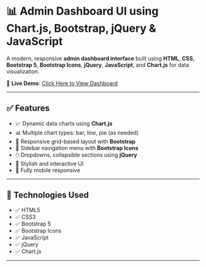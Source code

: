 # 📊 Admin Dashboard UI using Chart.js, Bootstrap, jQuery & JavaScript

A modern, responsive **admin dashboard interface** built using **HTML**, **CSS**, **Bootstrap 5**, **Bootstrap Icons**, **jQuery**, **JavaScript**, and **Chart.js** for data visualization.

🔗 **Live Demo**: [Click Here to View Dashboard](https://mkaleemdev.github.io/Dashboard/)

---

## ✅ Features

- 📈 Dynamic data charts using **Chart.js**
- 📊 Multiple chart types: bar, line, pie (as needed)
- 🧰 Responsive grid-based layout with **Bootstrap**
- 🧭 Sidebar navigation menu with **Bootstrap Icons**
- 🖱️ Dropdowns, collapsible sections using **jQuery**
- 🎨 Stylish and interactive UI
- 📱 Fully mobile responsive

---

## 🧪 Technologies Used

- ✅ HTML5
- ✅ CSS3
- ✅ Bootstrap 5
- ✅ Bootstrap Icons
- ✅ JavaScript 
- ✅ jQuery
- ✅ Chart.js

---

